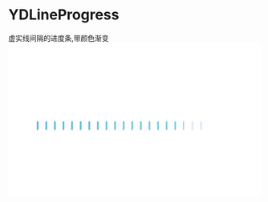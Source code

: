 # YDLineProgress
虚实线间隔的进度条,带颜色渐变
![image](https://github.com/SiMaBing/YDLineProgress/blob/master/line.png)
